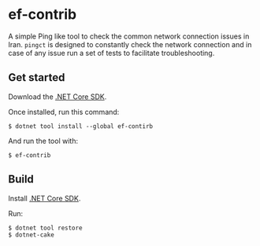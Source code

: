 # ef-contrib

A simple Ping like tool to check the common network connection issues in Iran. `pingct` is designed to constantly check the network connection and in case of any issue run a set of tests to facilitate troubleshooting.

## Get started

Download the [.NET Core SDK](https://get.dot.net/).

Once installed, run this command:

```
$ dotnet tool install --global ef-contirb
```

And run the tool with:
```
$ ef-contrib
```

## Build
Install [.NET Core SDK](https://get.dot.net/).

Run:
```
$ dotnet tool restore
$ dotnet-cake
```
